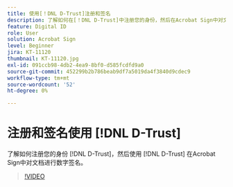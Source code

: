 ```yaml
---
title: 使用[！DNL D-Trust]注册和签名
description: 了解如何在[！DNL D-Trust]中注册您的身份，然后在Acrobat Sign中对文档使用[！DNL D-Trust]数字签名
feature: Digital ID
role: User
solution: Acrobat Sign
level: Beginner
jira: KT-11120
thumbnail: KT-11120.jpg
exl-id: 091ccb98-4db2-4ea9-8bf0-d585fcdfd9a0
source-git-commit: 452299b2b786beab9df7a5019da4f3840d9cdec9
workflow-type: tm+mt
source-wordcount: '52'
ht-degree: 0%

---
```


# 注册和签名使用 [!DNL D-Trust]

了解如何注册您的身份 [!DNL D-Trust]，然后使用 [!DNL D-Trust] 在Acrobat Sign中对文档进行数字签名。

>[!VIDEO](https://video.tv.adobe.com/v/3410193?quality=12&learn=on&hidetitle=true)
